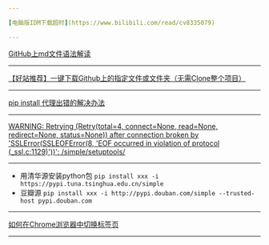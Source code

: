 ```yaml
---

[电脑版IDM下载超时](https://www.bilibili.com/read/cv8335079)

---
```

[GitHub上md文件语法解读](https://blog.csdn.net/guodongxiaren/article/details/23690801)

---
[【好站推荐】一键下载Github上的指定文件或文件夹（无需Clone整个项目）](https://blog.csdn.net/qq_41017902/article/details/108251777?spm=1001.2101.3001.6661.1&utm_medium=distribute.pc_relevant_t0.none-task-blog-2%7Edefault%7ECTRLIST%7ERate-1.pc_relevant_antiscanv2&depth_1-utm_source=distribute.pc_relevant_t0.none-task-blog-2%7Edefault%7ECTRLIST%7ERate-1.pc_relevant_antiscanv2&utm_relevant_index=1)

---
[pip install 代理出错的解决办法](https://blog.csdn.net/liu6tot/article/details/111168897)

---
[WARNING: Retrying (Retry(total=4, connect=None, read=None, redirect=None, status=None)) after connection broken by 'SSLError(SSLEOFError(8, 'EOF occurred in violation of protocol (_ssl.c:1129)'))': /simple/setuptools/](https://blog.csdn.net/zqx7876/article/details/122507795)

---
- 用清华源安装python包 `pip install xxx -i https://pypi.tuna.tsinghua.edu.cn/simple`
- 豆瓣源 `pip install xxx -i http://pypi.douban.com/simple --trusted-host pypi.douban.com `

---
[如何在Chrome浏览器中切换标签页](https://zh.wikihow.com/%E5%9C%A8Chrome%E6%B5%8F%E8%A7%88%E5%99%A8%E4%B8%AD%E5%88%87%E6%8D%A2%E6%A0%87%E7%AD%BE%E9%A1%B5)

---
